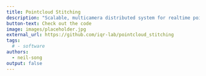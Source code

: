 ```yaml
---
title: Pointcloud Stitching
description: "Scalable, multicamera distributed system for realtime pointcloud stitching in IQR Lab. This program is currently designed to use the D400 Series Intel RealSense depth cameras. Using the librealsense 2.0 SDK, depth frames are grabbed and pointclouds are computed on the edge, before sending the raw XYZRGB values to a central computer over a TCP sockets. The central program stitches the pointclouds together and displays it a viewer using PCL libraries."
button-text: Check out the code
image: images/placeholder.jpg
external_url: https://github.com/iqr-lab/pointcloud_stitching
tags:
  # - software
authors:
  - neil-song
output: false
---
```


